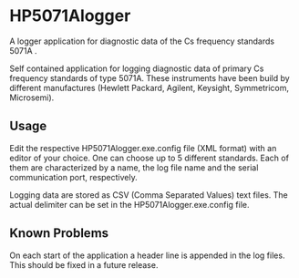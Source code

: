 # HP5071Alogger
A logger application for diagnostic data of the Cs frequency standards 5071A
.

Self contained application for logging diagnostic data of primary Cs frequency standards of type 5071A. These instruments have been build by different manufactures (Hewlett Packard, Agilent, Keysight, Symmetricom, Microsemi).

## Usage

Edit the respective HP5071Alogger.exe.config file (XML format) with an editor of your choice. One can choose up to 5 different standards. Each of them are characterized by a name, the log file name and the serial communication port, respectively.

Logging data are stored as CSV (Comma Separated Values) text files. The actual delimiter can be set in the HP5071Alogger.exe.config file.

## Known Problems

On each start of the application a header line is appended in the log files. This should be fixed in a future release.

